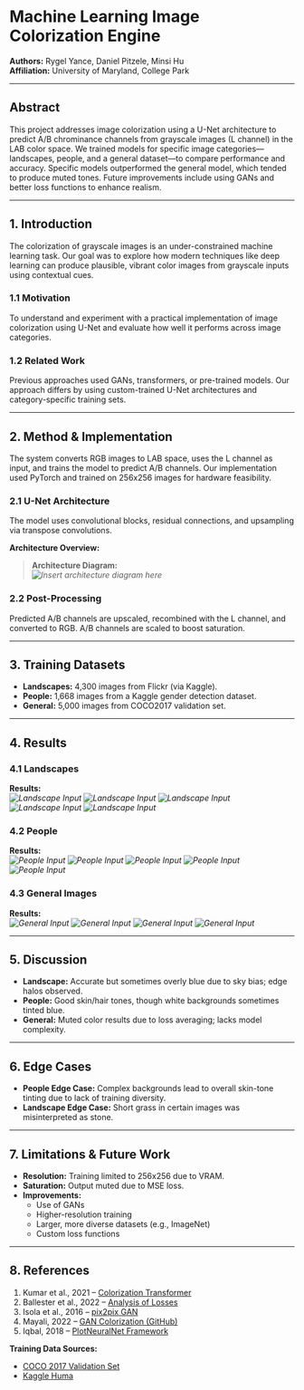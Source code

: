 # Machine Learning Image Colorization Engine

**Authors:** Rygel Yance, Daniel Pitzele, Minsi Hu  
**Affiliation:** University of Maryland, College Park  

---

## Abstract

This project addresses image colorization using a U-Net architecture to predict A/B chrominance channels from grayscale images (L channel) in the LAB color space. We trained models for specific image categories—landscapes, people, and a general dataset—to compare performance and accuracy. Specific models outperformed the general model, which tended to produce muted tones. Future improvements include using GANs and better loss functions to enhance realism.

---

## 1. Introduction

The colorization of grayscale images is an under-constrained machine learning task. Our goal was to explore how modern techniques like deep learning can produce plausible, vibrant color images from grayscale inputs using contextual cues.

### 1.1 Motivation

To understand and experiment with a practical implementation of image colorization using U-Net and evaluate how well it performs across image categories.

### 1.2 Related Work

Previous approaches used GANs, transformers, or pre-trained models. Our approach differs by using custom-trained U-Net architectures and category-specific training sets.

---

## 2. Method & Implementation

The system converts RGB images to LAB space, uses the L channel as input, and trains the model to predict A/B channels. Our implementation used PyTorch and trained on 256x256 images for hardware feasibility.

### 2.1 U-Net Architecture

The model uses convolutional blocks, residual connections, and upsampling via transpose convolutions.

**Architecture Overview:**

> **Architecture Diagram:**  
> _![Insert architecture diagram here](Figures/Architecture.png)_

### 2.2 Post-Processing

Predicted A/B channels are upscaled, recombined with the L channel, and converted to RGB. A/B channels are scaled to boost saturation.

---

## 3. Training Datasets

- **Landscapes:** 4,300 images from Flickr (via Kaggle).
- **People:** 1,668 images from a Kaggle gender detection dataset.
- **General:** 5,000 images from COCO2017 validation set.

---

## 4. Results

### 4.1 Landscapes

**Results:**  
_![Landscape Input](Figures/Landscape1.png)_
_![Landscape Input](Figures/Landscape2.png)_
_![Landscape Input](Figures/Landscape3.png)_
_![Landscape Input](Figures/Landscape4.png)_
_![Landscape Input](Figures/Landscape6.png)_

### 4.2 People

**Results:**  
_![People Input](Figures/Human1.png)_
_![People Input](Figures/Human2.png)_
_![People Input](Figures/Human5.png)_
_![People Input](Figures/Human6.png)_
_![People Input](Figures/Human7.png)_


### 4.3 General Images

**Results:**  
_![General Input](Figures/Figure1.png)_
_![General Input](Figures/Figure2.png)_
_![General Input](Figures/Figure3.png)_
_![General Input](Figures/Figure4.png)_

---

## 5. Discussion

- **Landscape:** Accurate but sometimes overly blue due to sky bias; edge halos observed.
- **People:** Good skin/hair tones, though white backgrounds sometimes tinted blue.
- **General:** Muted color results due to loss averaging; lacks model complexity.

---

## 6. Edge Cases

- **People Edge Case:** Complex backgrounds lead to overall skin-tone tinting due to lack of training diversity.
- **Landscape Edge Case:** Short grass in certain images was misinterpreted as stone.

---

## 7. Limitations & Future Work

- **Resolution:** Training limited to 256x256 due to VRAM.
- **Saturation:** Output muted due to MSE loss.
- **Improvements:**
  - Use of GANs
  - Higher-resolution training
  - Larger, more diverse datasets (e.g., ImageNet)
  - Custom loss functions

---

## 8. References

1. Kumar et al., 2021 – [Colorization Transformer](https://arxiv.org/abs/2102.04432)  
2. Ballester et al., 2022 – [Analysis of Losses](https://arxiv.org/abs/2204.02980)  
3. Isola et al., 2016 – [pix2pix GAN](https://arxiv.org/abs/1611.07004)  
4. Mayali, 2022 – [GAN Colorization (GitHub)](https://github.com/mberkay0/image-colorization)  
5. Iqbal, 2018 – [PlotNeuralNet Framework](https://github.com/HarisIqbal88/PlotNeuralNet)  

**Training Data Sources:**
- [COCO 2017 Validation Set](https://cocodataset.org/#home)
- [Kaggle Huma]()
